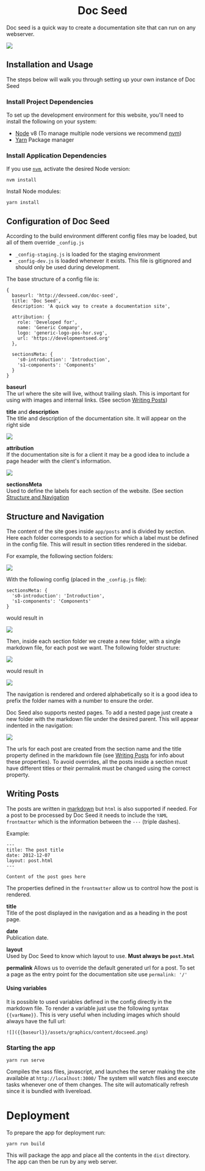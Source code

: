 <h1 align="center">Doc Seed</h1>

Doc seed is a quick way to create a documentation site that can run on any webserver.

![](docs/graphics/docseed.png)

## Installation and Usage

The steps below will walk you through setting up your own instance of Doc Seed

### Install Project Dependencies
To set up the development environment for this website, you'll need to install the following on your system:

- [Node](http://nodejs.org/) v8 (To manage multiple node versions we recommend [nvm](https://github.com/creationix/nvm))
- [Yarn](https://yarnpkg.com/) Package manager

### Install Application Dependencies

If you use [`nvm`](https://github.com/creationix/nvm), activate the desired Node version:

```
nvm install
```

Install Node modules:

```
yarn install
```

## Configuration of Doc Seed
According to the build environment different config files may be loaded, but all of them override `_config.js`

- `_config-staging.js` is loaded for the staging environment
- `_config-dev.js` is loaded whenever it exists. This file is gitignored and should only be used during development.

The base structure of a config file is:
```
{
  baseurl: 'http://devseed.com/doc-seed',
  title: 'Doc Seed',
  description: 'A quick way to create a documentation site',

  attribution: {
    role: 'Developed for',
    name: 'Generic Company',
    logo: 'generic-logo-pos-hor.svg',
    url: 'https://developmentseed.org'
  },

  sectionsMeta: {
    's0-introduction': 'Introduction',
    's1-components': 'Components'
  }
}
```

**baseurl**  
The url where the site will live, without trailing slash. This is important for using with images and internal links. (See section [Writing Posts](#writing-posts))

**title** and **description**  
The title and description of the documentation site. It will appear on the right side

![](docs/graphics/docseed-title.png)

**attribution**  
If the documentation site is for a client it may be a good idea to include a page header with the client's information.

![](docs/graphics/docseed-header.png)

**sectionsMeta**  
Used to define the labels for each section of the website. (See section [Structure and Navigation](#structure-and-navigation)

## Structure and Navigation
The content of the site goes inside `app/posts` and is divided by section. Here each folder corresponds to a section for which a label must be defined in the config file.
This will result in section titles rendered in the sidebar.

For example, the following section folders:

![](docs/graphics/posts-folder-section.png)

With the following config (placed in the `_config.js` file):
```
sectionsMeta: {
  's0-introduction': 'Introduction',
  's1-components': 'Components'
}
```
would result in

![](docs/graphics/docseed-sections.png)

Then, inside each section folder we create a new folder, with a single markdown file, for each post we want.
The following folder structure:

![](docs/graphics/navigation-folders.png)

would result in

![](docs/graphics/navigation-structure.png)

The navigation is rendered and ordered alphabetically so it is a good idea to prefix the folder names with a number to ensure the order.

Doc Seed also supports nested pages. To add a nested page just create a new folder with the markdown file under the desired parent. This will appear indented in the navigation:

![](docs/graphics/navigation-nested.png)

The urls for each post are created from the section name and the title property defined in the markdown file (see [Writing Posts](#writing-posts) for info about these properties). To avoid overrides, all the posts inside a section must have different titles or their permalink must be changed using the correct property.

## Writing Posts
The posts are written in [markdown](https://daringfireball.net/projects/markdown/syntax) but `html` is also supported if needed.
For a post to be processed by Doc Seed it needs to include the `YAML frontmatter` which is the information between the `---` (triple dashes).

Example:
```
---
title: The post title
date: 2012-12-07
layout: post.html
---

Content of the post goes here
```

The properties defined in the `frontmatter` allow us to control how the post is rendered.

**title**  
Title of the post displayed in the navigation and as a heading in the post page.

**date**  
Publication date.

**layout**  
Used by Doc Seed to know which layout to use. **Must always be `post.html`**

**permalink**
Allows us to override the default generated url for a post. To set a page as the entry point for the documentation site use `permalink: '/'` 

#### Using variables
It is possible to used variables defined in the config directly in the markdown file.
To render a variable just use the following syntax `{{varName}}`. This is very useful when including images which should always have the full url:
```
![]({{baseurl}}/assets/graphics/content/docseed.png)
```

### Starting the app

```
yarn run serve
```
Compiles the sass files, javascript, and launches the server making the site available at `http://localhost:3000/`
The system will watch files and execute tasks whenever one of them changes.
The site will automatically refresh since it is bundled with livereload.

# Deployment
To prepare the app for deployment run:

```
yarn run build
```
This will package the app and place all the contents in the `dist` directory.
The app can then be run by any web server.

